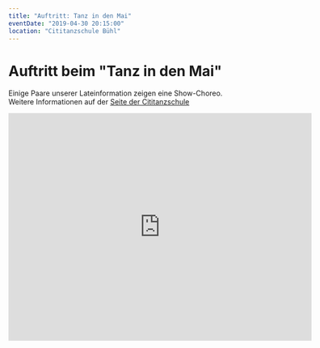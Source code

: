 ```yaml
---
title: "Auftritt: Tanz in den Mai"
eventDate: "2019-04-30 20:15:00"
location: "Cititanzschule Bühl"
---
```

# Auftritt beim "Tanz in den Mai"

Einige Paare unserer Lateinformation zeigen eine Show-Choreo.  
Weitere Informationen auf der [Seite der Cititanzschule](https://www.cititanzschule.de/events/)

<iframe src="https://www.google.com/maps/embed?pb=!1m18!1m12!1m3!1d2633.468274302403!2d8.13538131612259!3d48.696529979272086!2m3!1f0!2f0!3f0!3m2!1i1024!2i768!4f13.1!3m3!1m2!1s0x4796df611ab646f3%3A0xcdd9ad927647a5e0!2sCititanzschule!5e0!3m2!1sen!2sde!4v1556025375900!5m2!1sen!2sde" width="600" height="450" frameborder="0" style="border:0" allowfullscreen></iframe>
